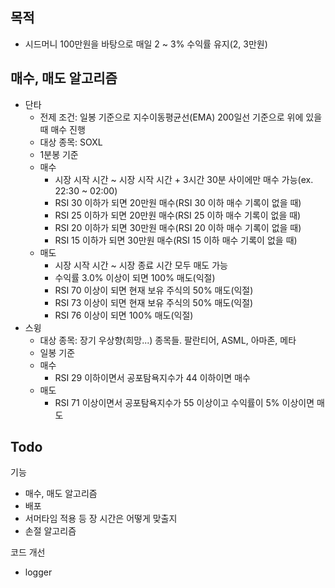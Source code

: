 ## 목적

- 시드머니 100만원을 바탕으로 매일 2 ~ 3% 수익률 유지(2, 3만원)

## 매수, 매도 알고리즘

- 단타
  - 전제 조건: 일봉 기준으로 지수이동평균선(EMA) 200일선 기준으로 위에 있을 때 매수 진행
  - 대상 종목: SOXL
  - 1분봉 기준
  - 매수
    - 시장 시작 시간 ~ 시장 시작 시간 + 3시간 30분 사이에만 매수 가능(ex. 22:30 ~ 02:00)
    - RSI 30 이하가 되면 20만원 매수(RSI 30 이하 매수 기록이 없을 때)
    - RSI 25 이하가 되면 20만원 매수(RSI 25 이하 매수 기록이 없을 때)
    - RSI 20 이하가 되면 30만원 매수(RSI 20 이하 매수 기록이 없을 때)
    - RSI 15 이하가 되면 30만원 매수(RSI 15 이하 매수 기록이 없을 때)
  - 매도
    - 시장 시작 시간 ~ 시장 종료 시간 모두 매도 가능
    - 수익률 3.0% 이상이 되면 100% 매도(익절)
    - RSI 70 이상이 되면 현재 보유 주식의 50% 매도(익절)
    - RSI 73 이상이 되면 현재 보유 주식의 50% 매도(익절)
    - RSI 76 이상이 되면 100% 매도(익절)
- 스윙
  - 대상 종목: 장기 우상향(희망...) 종목들. 팔란티어, ASML, 아마존, 메타
  - 일봉 기준
  - 매수
    - RSI 29 이하이면서 공포탐욕지수가 44 이하이면 매수
  - 매도
    - RSI 71 이상이면서 공포탐욕지수가 55 이상이고 수익률이 5% 이상이면 매도


## Todo

기능
- 매수, 매도 알고리즘
- 배포
- 서머타임 적용 등 장 시간은 어떻게 맞출지
- 손절 알고리즘

코드 개선
- logger

